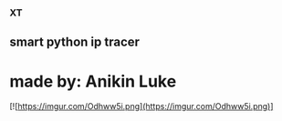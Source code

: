 ### XT
## smart python ip tracer
# made by: Anikin Luke
[![https://imgur.com/Odhww5i.png](https://imgur.com/Odhww5i.png)]
